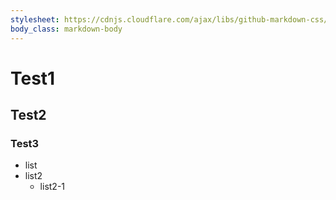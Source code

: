 ```yaml
---
stylesheet: https://cdnjs.cloudflare.com/ajax/libs/github-markdown-css/2.10.0/github-markdown.min.css
body_class: markdown-body
---
```

# Test1

## Test2

### Test3

- list
- list2
  - list2-1
